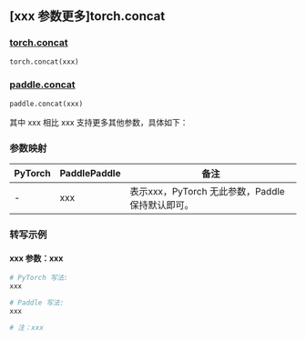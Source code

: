 ## [xxx 参数更多]torch.concat

### [torch.concat](https://pytorch.org/docs/1.13/generated/torch.concat.html#torch.concat)

```python
torch.concat(xxx)
```

### [paddle.concat](https://www.paddlepaddle.org.cn/documentation/docs/zh/api/paddle/concat_cn.html)

```python
paddle.concat(xxx)
```

其中 xxx 相比 xxx 支持更多其他参数，具体如下：

### 参数映射

| PyTorch | PaddlePaddle | 备注 |
| ------- | ------------ | ---- |
|    -    |    xxx    | 表示xxx，PyTorch 无此参数，Paddle 保持默认即可。 |

### 转写示例

#### xxx 参数：xxx
``` python
# PyTorch 写法:
xxx

# Paddle 写法:
xxx

# 注：xxx
```
